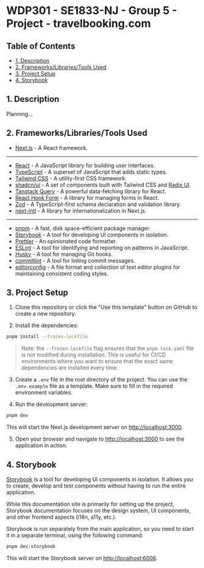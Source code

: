 # WDP301 - SE1833-NJ - Group 5 - Project - travelbooking.com

## Table of Contents

- [1. Description](#1-description)
- [2. Frameworks/Libraries/Tools Used](#2-frameworkslibrariestools-used)
- [3. Project Setup](#3-project-setup)
- [4. Storybook](#4-storybook)

## 1. Description

Planning...

## 2. Frameworks/Libraries/Tools Used

- [Next.js](https://nextjs.org/) - A React framework.

---

- [React](https://reactjs.org/) - A JavaScript library for building user interfaces.
- [TypeScript](https://www.typescriptlang.org/) - A superset of JavaScript that adds static types.
- [Tailwind CSS](https://tailwindcss.com/) - A utility-first CSS framework.
- [shadcn/ui](https://ui.shadcn.com/) - A set of components built with Tailwind CSS and [Radix UI](https://www.radix-ui.com/).
- [Tanstack Query](https://tanstack.com/query) - A powerful data-fetching library for React.
- [React Hook Form](https://react-hook-form.com/) - A library for managing forms in React.
- [Zod](https://zod.dev/) - A TypeScript-first schema declaration and validation library.
- [next-intl](https://next-intl.dev/) - A library for internationalization in Next.js.

---

- [pnpm](https://pnpm.io/) - A fast, disk space-efficient package manager.
- [Storybook](https://storybook.js.org/) - A tool for developing UI components in isolation.
- [Prettier](https://prettier.io/) - An opinionated code formatter.
- [ESLint](https://eslint.org/) - A tool for identifying and reporting on patterns in JavaScript.
- [Husky](https://typicode.github.io/husky/#/) - A tool for managing Git hooks.
- [commitlint](https://commitlint.js.org/) - A tool for linting commit messages.
- [editorconfig](https://editorconfig.org/) - A file format and collection of text editor plugins for maintaining consistent coding styles.

## 3. Project Setup

1. Clone this repository or click the "Use this template" button on GitHub to create a new repository.

2. Install the dependencies:

```bash
pnpm install --frozen-lockfile
```

> Note: the `--frozen-lockfile` flag ensures that the `pnpm-lock.yaml` file is not modified during installation. This is useful for CI/CD environments where you want to ensure that the exact same dependencies are installed every time.

3. Create a `.env` file in the root directory of the project. You can use the `.env.example` file as a template. Make sure to fill in the required environment variables.

4. Run the development server:

```bash
pnpm dev
```

This will start the Next.js development server on [http://localhost:3000](http://localhost:3000).

5. Open your browser and navigate to [http://localhost:3000](http://localhost:3000) to see the application in action.

## 4. Storybook

[Storybook](https://storybook.js.org/) is a tool for developing UI components in isolation. It allows you to create, develop and test components without having to run the entire application.

While this documentation site is primarily for setting up the project, Storybook documentation focuses on the design system, UI components, and other frontend aspects (i18n, a11y, etc.).

Storybook is run separately from the main application, so you need to start it in a separate terminal, using the following command:

```bash
pnpm dev:storybook
```

This will start the Storybook server on [http://localhost:6006](http://localhost:6006).
